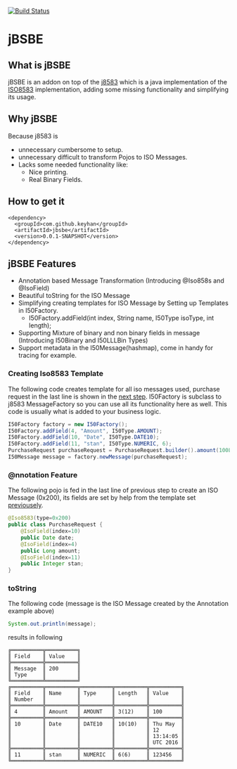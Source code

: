 [![Build Status](https://travis-ci.org/keyhan/jBSBE.svg?branch=master)](https://travis-ci.org/keyhan/jBSBE)
# jBSBE
## What is jBSBE
jBSBE is an addon on top of the [j8583](https://github.com/chochos/j8583) which is a java implementation of the [ISO8583](https://en.wikipedia.org/wiki/ISO_8583) implementation, adding some missing functionality and simplifying its usage.

## Why jBSBE
Because j8583 is
- unnecessary cumbersome to setup.
- unnecessary difficult to transform Pojos to ISO Messages.
- Lacks some needed functionality like:
  - Nice printing.
  - Real Binary Fields.

## How to get it
```
<dependency>
  <groupId>com.github.keyhan</groupId>
  <artifactId>jbsbe</artifactId>
  <version>0.0.1-SNAPSHOT</version>
</dependency>
```

## jBSBE Features
- Annotation based Message Transformation (Introducing @Iso858s and @IsoField)
- Beautiful toString for the ISO Message
- Simplifying creating templates for ISO Message by Setting up Templates in I50Factory.
  - I50Factory.addField(int index, String name, I50Type isoType, int length);
- Supporting Mixture of binary and non binary fields in message (Introducing I50Binary and I50LLLBin Types)
- Support metadata in the I50Message(hashmap), come in handy for tracing for example.

### Creating Iso8583 Template
The following code creates template for all iso messages used, purchase request in the last line is shown in the [next step](#@nnotation-feature). I50Factory is subclass to j8583 MessageFactory so you can use all its functionality here as well. This code is usually what is added to your business logic.
```java
I50Factory factory = new I50Factory();
I50Factory.addField(4, "Amount", I50Type.AMOUNT);
I50Factory.addField(10, "Date", I50Type.DATE10);
I50Factory.addField(11, "stan", I50Type.NUMERIC, 6);
PurchaseRequest purchaseRequest = PurchaseRequest.builder().amount(100L).date(new Date()).stan(123456).build();
I50Message message = factory.newMessage(purchaseRequest);
```

### @nnotation Feature
The following pojo is fed in the last line of previous step to create an ISO Message (0x200), its fields are set by help from the template set [previousely](#creating-iso8583-template).
```java
@Iso8583(type=0x200)
public class PurchaseRequest {
	@IsoField(index=10)
	public Date date;
	@IsoField(index=4)
	public Long amount;
	@IsoField(index=11)
	public Integer stan;
}
```
### toString
The following code (message is the ISO Message created by the Annotation example above)
```java
System.out.println(message);
```
results in following
```
╔══════════╦══════════╗
║ Field    ║ Value    ║
╠══════════╬══════════╣
║ Message  ║ 200      ║
║ Type     ║          ║
╚══════════╩══════════╝
╔══════════╦══════════╦══════════╦══════════╦══════════╗
║ Field    ║ Name     ║ Type     ║ Length   ║ Value    ║
║ Number   ║          ║          ║          ║          ║
╠══════════╬══════════╬══════════╬══════════╬══════════╣
║ 4        ║ Amount   ║ AMOUNT   ║ 3(12)    ║ 100      ║
╠══════════╬══════════╬══════════╬══════════╬══════════╣
║ 10       ║ Date     ║ DATE10   ║ 10(10)   ║ Thu May  ║
║          ║          ║          ║          ║ 12       ║
║          ║          ║          ║          ║ 13:14:05 ║
║          ║          ║          ║          ║ UTC 2016 ║
╠══════════╬══════════╬══════════╬══════════╬══════════╣
║ 11       ║ stan     ║ NUMERIC  ║ 6(6)     ║ 123456   ║
╚══════════╩══════════╩══════════╩══════════╩══════════╝
```
